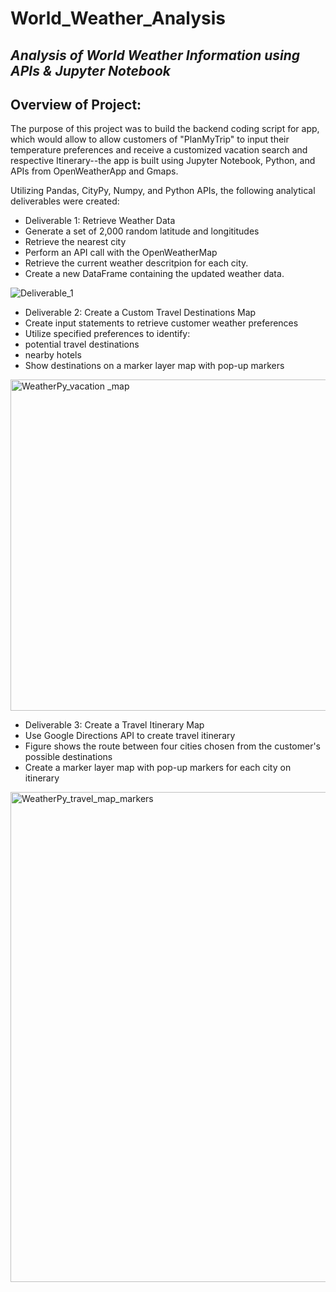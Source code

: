 # World_Weather_Analysis
_Analysis of World Weather Information using APIs & Jupyter Notebook_
---
## Overview of Project:
The purpose of this project was to build the backend coding script for app, which would allow  to allow customers of "PlanMyTrip" to input their temperature preferences and receive a customized vacation search and respective Itinerary--the app is built using Jupyter Notebook, Python, and APIs from OpenWeatherApp and Gmaps.

Utilizing Pandas, CityPy, Numpy, and Python APIs, the following analytical deliverables were created:

- Deliverable 1: Retrieve Weather Data 
 - Generate a set of 2,000 random latitude and longititudes 
 - Retrieve the nearest city
 - Perform an API call with the OpenWeatherMap
 - Retrieve the current weather descritpion for each city.
 - Create a new DataFrame containing the updated weather data.

![Deliverable_1](https://user-images.githubusercontent.com/77628698/112772614-bb7e9680-8fff-11eb-8296-28eca7ecd4d6.png)

- Deliverable 2: Create a Custom Travel Destinations Map
 - Create input statements to retrieve customer weather preferences
 - Utilize specified preferences to identify:
  - potential travel destinations
  - nearby hotels
 - Show destinations on a marker layer map with pop-up markers

<img width="530" alt="WeatherPy_vacation _map" src="https://user-images.githubusercontent.com/77628698/112772683-20d28780-9000-11eb-9d7d-92466c566be2.png">


- Deliverable 3: Create a Travel Itinerary Map
 - Use Google Directions API to create travel itinerary
  - Figure shows the route between four cities chosen from the customer's possible destinations
  - Create a marker layer map with pop-up markers for each city on itinerary

<img width="784" alt="WeatherPy_travel_map_markers" src="https://user-images.githubusercontent.com/77628698/112772730-7d35a700-9000-11eb-8e57-c295beedfcb1.png">
